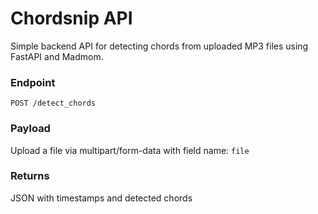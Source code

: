 # Chordsnip API

Simple backend API for detecting chords from uploaded MP3 files using FastAPI and Madmom.

### Endpoint
`POST /detect_chords`

### Payload
Upload a file via multipart/form-data with field name: `file`

### Returns
JSON with timestamps and detected chords
